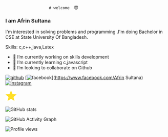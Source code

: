                        # welcome  😇



 ### I am Afrin Sultana 
 
 
I'm interested in solving problems and programming .I'm doing Bachelor in CSE  at State University Of Bangladesh.

Skills:  c,c++,java,Latex

- 🔭 I’m currently working on skills development 
- 🌱 I’m currently learning c,javascript 
- 👯 I’m looking to collaborate on Github 


[<img src='https://cdn.jsdelivr.net/npm/simple-icons@3.0.1/icons/github.svg' alt='github' height='40'>](https://github.com/afrinsultana98)  [<img src='https://cdn.jsdelivr.net/npm/simple-icons@3.0.1/icons/facebook.svg' alt='facebook' height='40'>](https://www.facebook.com/Afrin Sultana)  [<img src='https://cdn.jsdelivr.net/npm/simple-icons@3.0.1/icons/instagram.svg' alt='instagram' height='40'>](https://www.instagram.com/afr_in5555/)  

<a href='https://stars.github.com/'><img src='https://raw.githubusercontent.com/acervenky/animated-github-badges/master/assets/starbadge.gif' width='35' height='35'></a> 

![GitHub stats](https://github-readme-stats.vercel.app/api?username=afrinsultana98&show_icons=true)  

![GitHub Activity Graph](https://activity-graph.herokuapp.com/graph?username=afrinsultana98)  

![Profile views](https://gpvc.arturio.dev/afrinsultana98)  
